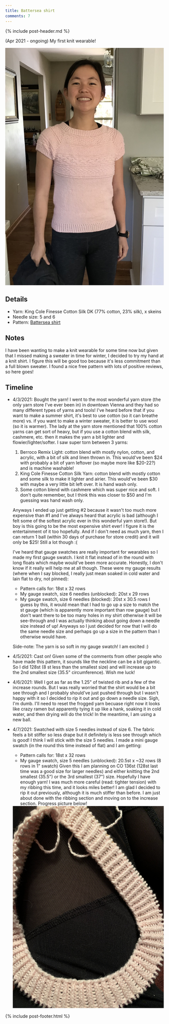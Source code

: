 ```yaml
---
title: Battersea shirt
comments: 7
---
```


{% include post-header.md %}

(Apr 2021 - ongoing) My first knit wearable! 

<img src="media/battersea.jpg" style="max-width: 100%" />

## Details
- Yarn: King Cole Finesse Cotton Silk DK (77% cotton, 23% silk), x skeins
- Needle size: 5 and 6 
- Pattern: [Battersea shirt](https://incorrigiblecraftster.blogspot.com/2015/04/battersea-free-pattern.html)

## Notes

I have been wanting to make a knit wearable for some time now but given that I missed making a sweater in time for winter, I decided to try my hand at a knit shirt. I figure this will be good too because it's less commitment than a full blown sweater. I found a nice free pattern with lots of positive reviews, so here goes! 


## Timeline 

- 4/3/2021: Bought the yarn! I went to the most wonderful yarn store (the only yarn store I've ever been in) in downtown Vienna and they had so many different types of yarns and tools! I've heard before that if you want to make a summer shirt, it's best to use cotton (so it can breathe more) vs. if you want to make a winter sweater, it is better to use wool (so it is warmer). The lady at the yarn store mentioned that 100% cotton yarns can get sort of heavy, but if you use a cotton blend with silk, cashmere, etc. then it makes the yarn a bit lighter and flowier/lighter/softer. I saw super torn between 3 yarns: 
  1. Berroco Remix Light: cotton blend with mostly nylon, cotton, and acrylic, with a bit of silk and linen thrown in. This would've been $24 with probably a bit of yarn leftover (so maybe more like $20-22?) and is machine washable! 
  2. King Cole Finesse Cotton Silk Yarn: cotton blend with mostly cotton and some silk to make it lighter and airier. This would've been $30 with maybe a very little bit left over. It is hand wash only.
  3. Some cotton blend with cashmere which was super nice and soft. I don't quite remember, but I think this was closer to $50 and I'm guessing was hand wash only.

  Anyways I ended up just getting #2 because it wasn't too much more expensive than #1 and I've always heard that acrylic is bad (although I felt some of the softest acrylic ever in this wonderful yarn store!). But boy is this going to be the most expensive shirt ever! I figure it is the entertainment of it too hopefully. And if I don't need as much yarn, then I can return 1 ball (within 30 days of purchase for store credit) and it will only be $25! Still a lot though :( 
  
  I've heard that gauge swatches are really important for wearables so I made my first gauge swatch. I knit it flat instead of in the round with long floats which maybe would've been more accurate. Honestly, I don't know if it really will help me at all though. These were my gauge results (where when I say blocked, I really just mean soaked in cold water and lain flat to dry, not pinned): 
    - Pattern calls for: 18st x 32 rows 
    - My gauge swatch, size 6 needles (unblocked): 20st x 29 rows 
    - My gauge swatch, size 6 needles (blocked): 20st x 30.5 rows
  I guess by this, it would mean that I had to go up a size to match the st gauge (which is apparently more important than row gauge) but I don't want there to be too many holes in my shirt otherwise it will be see-through and I was actually thinking about going down a needle size instead of up! Anyways so I just decided for now that I will do the same needle size and perhaps go up a size in the pattern than I otherwise would have. 
  
  Side-note: The yarn is so soft in my gauge swatch! I am excited :) 
  
- 4/5/2021: Cast on! Given some of the comments from other people who have made this pattern, it sounds like the neckline can be a bit gigantic. So I did 128st (8 st less than the smallest size) and will increase up to the 2nd smallest size (35.5" circumference). Wish me luck! 

- 4/6/2021: Well I got as far as the 1.25" of twisted rib and a few of the increase rounds. But I was really worried that the shirt would be a bit see through and I probably should've just pushed through but I wasn't happy with it so I decided to rip it out and go down a needle size. Sigh, I'm dumb. I'll need to reset the frogged yarn becuase right now it looks like crazy ramen but apparently tying it up like a hank, soaking it in cold water, and then drying will do the trick! In the meantime, I am using a new ball. 

- 4/7/2021: Swatched with size 5 needles instead of size 6. The fabric feels a bit stiffer so less drape but it definitely is less see through which is good! I think I will stick with the size 5 needles. I made a mini gauge swatch (in the round this time instead of flat) and I am getting:
    - Pattern calls for: 18st x 32 rows 
    - My gauge swatch, size 5 needles (unblocked): 20.5st x ~32 rows (8 rows in 1" swatch) 
  Given this I am planning on CO 136st (128st last time was a good size for larger needles) and either knitting the 2nd smallest (35.5") or the 3rd smallest (37") size. Hopefully I have enough yarn! 
  I was much more careful (read: tighter tension) with my ribbing this time, and it looks miles better! I am glad I decided to rip it out previously, although it is much stiffer than before. I am just about done with the ribbing section and moving on to the increase section. Progress picture below! 
  <img src="media/battersea_rib.jpg" style="max-width: 100%" />


{% include post-footer.html %}
